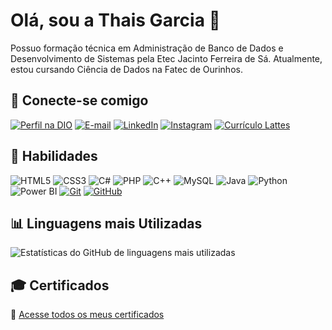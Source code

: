 # Olá, sou a Thais Garcia 👋

Possuo formação técnica em Administração de Banco de Dados e Desenvolvimento de Sistemas pela Etec Jacinto Ferreira de Sá. Atualmente, estou cursando Ciência de Dados na Fatec de Ourinhos.

## 🔗 Conecte-se comigo
[![Perfil na DIO](https://img.shields.io/badge/-Meu%20Perfil%20na%20DIO-007ACC?style=flat-square&logoColor=white)](https://web.dio.me/users/thaisgarcia_t11/)
[![E-mail](https://img.shields.io/badge/-Email-D14836?style=flat-square&logo=gmail&logoColor=white)](mailto:thaisgarcia.t11@gmail.com)
[![LinkedIn](https://img.shields.io/badge/-LinkedIn-0077B5?style=flat-square&logo=linkedin&logoColor=white)](https://www.linkedin.com/in/thais-garcia11/)
[![Instagram](https://img.shields.io/badge/-Instagram-E4405F?style=flat-square&logo=instagram&logoColor=white)](https://www.instagram.com/tha_grc)
[![Currículo Lattes](https://img.shields.io/badge/-Currículo%20Lattes-708090?style=flat-square&logo=curriculum-vitae&logoColor=white)](http://lattes.cnpq.br/7305263350315359)

## 🚀 Habilidades
![HTML5](https://img.shields.io/badge/HTML5-E34F26?style=flat-square&logo=html5&logoColor=white)
![CSS3](https://img.shields.io/badge/CSS3-1572B6?style=flat-square&logo=css3&logoColor=white)
![C#](https://img.shields.io/badge/C%23-239120?style=flat-square&logo=c-sharp&logoColor=white)
![PHP](https://img.shields.io/badge/PHP-777BB4?style=flat-square&logo=php&logoColor=white)
![C++](https://img.shields.io/badge/C++-00599C?style=flat-square&logo=c%2B%2B&logoColor=white)
![MySQL](https://img.shields.io/badge/MySQL-FF8C00?style=flat-square&logo=mysql&logoColor=white)
![Java](https://img.shields.io/badge/Java-007396?style=flat-square&logo=java&logoColor=white)
![Python](https://img.shields.io/badge/Python-3776AB?style=flat-square&logo=python&logoColor=white)
![Power BI](https://img.shields.io/badge/Power%20BI-F2C811?style=flat-square&logo=powerbi&logoColor=black)
[![Git](https://img.shields.io/badge/Git-F05032?style=flat-square&logo=git&logoColor=white)](https://git-scm.com/doc) 
[![GitHub](https://img.shields.io/badge/GitHub-181717?style=flat-square&logo=github&logoColor=white)](https://docs.github.com/)

## 📊 Linguagens mais Utilizadas
![Estatísticas do GitHub de linguagens mais utilizadas](https://github-readme-stats.vercel.app/api/top-langs/?username=thaisgarcia&langs_count=8&layout=compact&theme=radical&bg_color=000)

## 🎓 Certificados
📁 [Acesse todos os meus certificados](https://drive.google.com/drive/folders/11hlk7TG7Bi0e_Ho0mQZroOKGQx5dc9AQ?usp=sharing)
